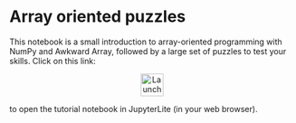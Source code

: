 # Array oriented puzzles

This notebook is a small introduction to array-oriented programming with NumPy and Awkward Array, followed by a large set of puzzles to test your skills. Click on this link:

<p align="center">
  <a href="https://hsf-training.github.io/array-oriented-puzzles/lab/index.html?path=tutorial.ipynb">
    <img src="https://jupyterlite.readthedocs.io/en/latest/_static/badge.svg" alt="Launch JupyterLite" height="40">
  </a>
</p>

to open the tutorial notebook in JupyterLite (in your web browser).
